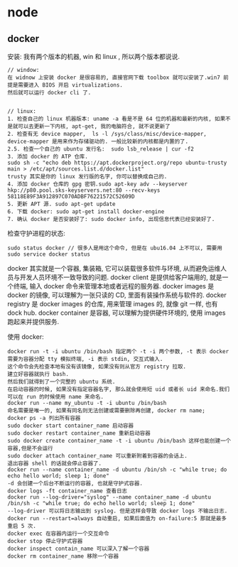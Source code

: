 # node

## docker
安装: 我有两个版本的机器, win 和 linux , 所以两个版本都说说.
```
// window:
在 widnow 上安装 docker 是很容易的, 直接官网下载 toolbox 就可以安装了.win7 前提是需要进入 BIOS 开启 virtualizations.
然后就可以运行 docker cli 了. 


// linux: 
1. 检查自己的 linux 机器版本: uname -a 看是不是 64 位的机器和最新的内核, 如果不是就可以去更新一下内核, apt-get, 我的电脑符合, 就不说更新了
2. 检查有无 device mapper,  ls -l /sys/class/misc/device-mapper, device-mapper 是用来作为存储驱动的. 一般比较新的内核都是内置的了.
2.5. 检查一个自己的 ubuntu 发行名:  sudo lsb_release | cur -f2
3. 添加 docker 的 ATP 仓库. 
sudo sh -c "echo deb https://apt.dockerproject.org/repo ubuntu-trusty main > /etc/apt/sources.list.d/docker.list"
trusty 其实是你的 linux 发行版的名字, 你可以替换成自己的.
4. 添加 docker 仓库的 gpg 密钥.sudo apt-key adv --keyserver hkp://p80.pool.sks-keyservers.net:80 --recv-keys 58118E89F3A912897C070ADBF76221572C52609D
5. 更新 APT 源. sudo apt-get update
6. 下载 docker: sudo apt-get install docker-engine
7. 确认 docker 是否安装好了: sudo docker info, 出现信息代表已经安装好了.
```
检查守护进程的状态:
```
sudo status docker // 很多人是用这个命令, 但是在 ubu16.04 上不可以, 需要用
sudo service docker status
```
docker 其实就是一个容器, 集装箱, 它可以装载很多软件与环境, 从而避免运维人员与开发人员环境不一致导致的问题.
docker client 是提供给客户端用的, 就是一个终端, 输入 docker 命令来管理本地或者远程的服务器.
docker images 是 docker 的镜像, 可以理解为一张只读的 CD, 里面有装操作系统与软件的.
docker registry 是 docker images 的仓库, 用来管理 images 的, 就像 git 一样, 也有 dock hub.
docker container 是容器, 可以理解为提供硬件环境的, 使用 images 跑起来并提供服务.

使用 docker:
```
docker run -t -i ubuntu /bin/bash 指定两个 -t -i 两个参数, -t 表示 docker 需要为容器分配 tty 模拟终端, -i 表示 stdin, 交互式输入.
这个命令会先检查本地有没有该镜像, 如果没有则从官方 registry 拉取.
建立好容器就执行 bash.
然后我们就得到了一个完整的 ubuntu 系统.
在启动容器的时候, 如果没有指定容器名字, 那么就会使用短 uid 或者长 uid 来命名.我们可以在 run 的时候使用 name 来命名.
docker run --name my_ubuntu -t -i ubuntu /bin/bash
命名需要是唯一的, 如果有同名则无法创建或需要删除再创建, docker rm name;
docker ps -a 列出所有容器
sudo docker start container_name 启动容器
sudo docker restart container_name 重新启动容器
sudo docker create container_name -t -i ubuntu /bin/bash 这样也能创建一个容器,但是不会运行
sudo docker attach container_name 可以重新附着到容器的会话上.
退出容器 shell 的话就会停止容器了. 
docker run --name container_name -d ubuntu /bin/sh -c "while true; do echo hello world; sleep 1; done"
-d 会创建一个后台不断运行的容器, 也就是守护式容器.
docker logs -ft container_name 查看日志
docker run --log-driver="syslog" --name container_name -d ubuntu /bin/sh -c "while true; do echo hello world; sleep 1; done"
--log-driver 可以将日志输出到 syslog. 但是这样会导致 docker logs 不输出日志.
docker run --restart=always 自动重启, 如果后面值为 on-failure:5 那就是最多重启 5 次.
docker exec 在容器内运行一个交互命令
docker stop 停止守护式容器
docker inspect contain_name 可以深入了解一个容器
docker rm container_name 移除一个容器
```